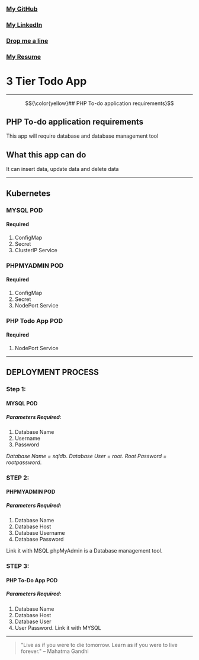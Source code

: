 ### [My GitHub](https://github.com/omarwarsame)
### [My LinkedIn](https://www.linkedin.com/in/owarsame/)
### [Drop me a line](mailto:jubawarsame@gmail.com)
### [My Resume](https://devsom.co.uk/)
# 3 Tier Todo App

***
$${\color{yellow}## PHP To-do application requirements}$$

## PHP To-do application requirements
This app will require database and database management tool

## What this app can do
It can insert data, update data and delete data
***
## Kubernetes

### MYSQL POD
#### Required
1. ConfigMap
2. Secret
3. ClusterIP Service

### PHPMYADMIN POD
#### Required
1. ConfigMap
2. Secret
3. NodePort Service

### PHP Todo App POD
#### Required
1. NodePort Service
***
## DEPLOYMENT PROCESS
### Step 1:
#### MYSQL POD
##### Parameters Required:
1. Database Name
2. Username
3. Password

_Database Name = sqldb_.
_Database User = root_.
_Root Password = rootpassword_.


### STEP 2:
#### PHPMYADMIN POD
##### Parameters Required:
1. Database Name
2. Database Host
3. Database Username
4. Database Password

Link it with MSQL
phpMyAdmin is a Database management tool.


### STEP 3:
#### PHP To-Do App POD
##### Parameters Required:
1. Database Name
2. Database Host
3. Database User
4. User Password.
Link it with MYSQL


***
> "Live as if you were to die tomorrow. Learn as if you were to live forever." – Mahatma Gandhi



